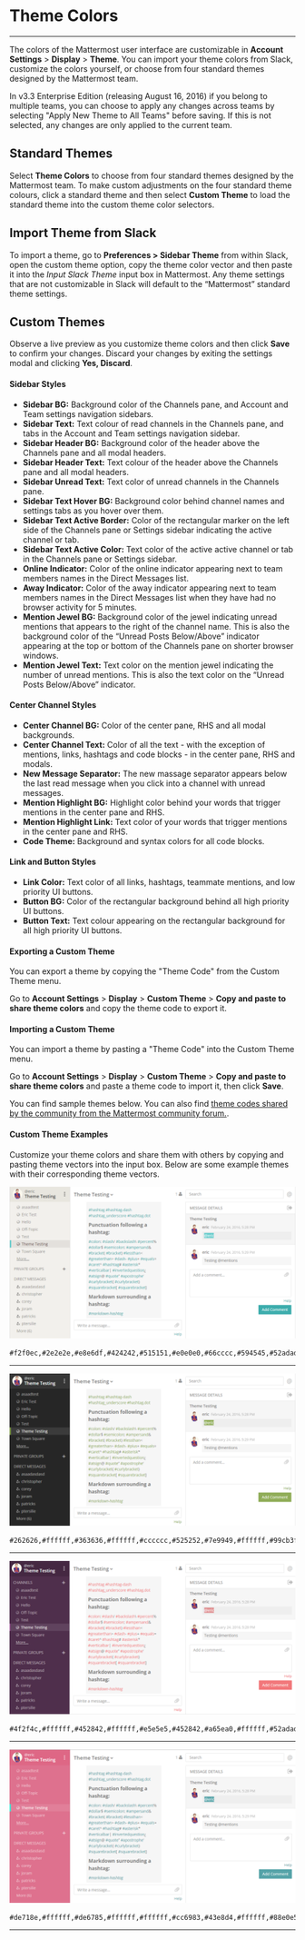 # Theme Colors
_____
The colors of the Mattermost user interface are customizable in **Account Settings** > **Display** > **Theme**. You can import your theme colors from Slack, customize the colors yourself, or choose from four standard themes designed by the Mattermost team.

In v3.3 Enterprise Edition (releasing August 16, 2016) if you belong to multiple teams, you can choose to apply any changes across teams by selecting "Apply New Theme to All Teams" before saving. If this is not selected, any changes are only applied to the current team. 

## Standard Themes
Select **Theme Colors** to choose from four standard themes designed by the Mattermost team. To make custom adjustments on the four standard theme colours, click a standard theme and then select **Custom Theme** to load the standard theme into the custom theme color selectors.

## Import Theme from Slack
To import a theme, go to **Preferences > Sidebar Theme** from within Slack, open the custom theme option, copy the theme color vector and then paste it into the *Input Slack Theme* input box in Mattermost. Any theme settings that are not customizable in Slack will default to the “Mattermost” standard theme settings.

## Custom Themes
Observe a live preview as you customize theme colors and then click **Save** to confirm your changes. Discard your changes by exiting the settings modal and clicking **Yes, Discard**.  

#### Sidebar Styles  
- **Sidebar BG:** Background color of the Channels pane, and Account and Team settings navigation sidebars.
- **Sidebar Text:** Text colour of read channels in the Channels pane, and tabs in the Account and Team settings navigation sidebar.
- **Sidebar Header BG:** Background color of the header above the Channels pane and all modal headers.
- **Sidebar Header Text:** Text colour of the header above the Channels pane and all modal headers.
- **Sidebar Unread Text:** Text color of unread channels in the Channels pane.
- **Sidebar Text Hover BG:** Background color behind channel names and settings tabs as you hover over them.
- **Sidebar Text Active Border:** Color of the rectangular marker on the left side of the Channels pane or Settings sidebar indicating the active channel or tab.
- **Sidebar Text Active Color:** Text color of the active active channel or tab in the Channels pane or Settings sidebar.
- **Online Indicator:** Color of the online indicator appearing next to team members names in the Direct Messages list.
- **Away Indicator:** Color of the away indicator appearing next to team members names in the Direct Messages list when they have had no browser activity for 5 minutes.
- **Mention Jewel BG:** Background color of the jewel indicating unread mentions that appears to the right of the channel name. This is also the background color of the “Unread Posts Below/Above” indicator appearing at the top or bottom of the Channels pane on shorter browser windows.
- **Mention Jewel Text:** Text color on the mention jewel indicating the number of unread mentions. This is also the text color on the “Unread Posts Below/Above” indicator.  

#### Center Channel Styles  
- **Center Channel BG:** Color of the center pane, RHS and all modal backgrounds.
- **Center Channel Text:** Color of all the text - with the exception of mentions, links, hashtags and code blocks - in the center pane, RHS and modals.
- **New Message Separator:** The new massage separator appears below the last read message when you click into a channel with unread messages.
- **Mention Highlight BG:** Highlight color behind your words that trigger mentions in the center pane and RHS.
- **Mention Highlight Link:** Text color of your words that trigger mentions in the center pane and RHS.
- **Code Theme:** Background and syntax colors for all code blocks.

#### Link and Button Styles  
- **Link Color:** Text color of all links, hashtags, teammate mentions, and low priority UI buttons.
- **Button BG:** Color of the rectangular background behind all high priority UI buttons.
- **Button Text:** Text colour appearing on the rectangular background for all high priority UI buttons.

#### Exporting a Custom Theme

You can export a theme by copying the "Theme Code" from the Custom Theme menu.

Go to **Account Settings** > **Display** > **Custom Theme** > **Copy and paste to share theme colors** and copy the theme code to export it.

#### Importing a Custom Theme

You can import a theme by pasting a "Theme Code" into the Custom Theme menu. 

Go to **Account Settings** > **Display** > **Custom Theme** > **Copy and paste to share theme colors** and paste a theme code to import it, then click **Save**.

You can find sample themes below. You can also find [theme codes shared by the community from the Mattermost community forum.](https://forum.mattermost.org/t/share-your-favorite-mattermost-theme-colors/1330). 




#### Custom Theme Examples
Customize your theme colors and share them with others by copying and pasting theme vectors into the input box. Below are some example themes with their corresponding theme vectors.

![theme2](../../images/theme2.PNG)
```
#f2f0ec,#2e2e2e,#e8e6df,#424242,#515151,#e0e0e0,#66cccc,#594545,#52adad,#d4b579,#66cccc,#ffffff,#ffffff,#444444,#f2777a,#3dadad,#3dadad,#ffffff,#66cccc,#ffffff,github
```
___

![theme3](../../images/theme3.PNG)
```
#262626,#ffffff,#363636,#ffffff,#cccccc,#525252,#7e9949,#ffffff,#99cb3f,#b8b884,#7e9949,#ffffff,#ffffff,#444444,#90ad58,#54850c,#90ad58,#ffffff,#90ad58,#ffffff,monokai
```
___

![theme1](../../images/theme1.PNG)
```
#4f2f4c,#ffffff,#452842,#ffffff,#e5e5e5,#452842,#a65ea0,#ffffff,#52adad,#d4b579,#f2777a,#ffffff,#ffffff,#444444,#f2777a,#f2777a,#f2777a,#ffffff,#e08d8f,#ffffff,solarized_dark
```
___

![theme4](../../images/theme4.PNG)
```
#de718e,#ffffff,#de6785,#ffffff,#ffffff,#cc6983,#43e8d4,#ffffff,#88e0e5,#ccdb91,#55a3a8,#ffffff,#ffffff,#444444,#55a3a8,#55a3a8,#55a3a8,#ffffff,#55a3a8,#ffffff,solarized_light
```
___


